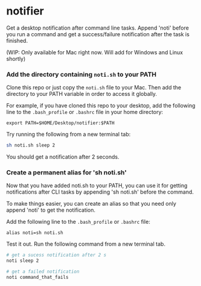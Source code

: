 # notifier

Get a desktop notification after command line tasks.
Append 'noti' before you run a command and get a success/failure notification after the task is finished.

(WIP: Only available for Mac right now. Will add for Windows and Linux 
shortly)

### Add the directory containing ```noti.sh``` to your PATH 
Clone this repo or just copy the ```noti.sh``` file to your Mac. Then add the directory to your PATH variable in order to access it globally.

For example, if you have cloned this repo to your desktop, add the following line to the ```.bash_profile``` or ```.bashrc``` file in your home directory:
```
export PATH=$HOME/Desktop/notifier:$PATH
```

Try running the following from a new terminal tab:
```bash
sh noti.sh sleep 2
```
You should get a notification after 2 seconds.

### Create a permanent alias for 'sh noti.sh'
Now that you have added noti.sh to your PATH, you can use it for getting notifications after CLI tasks by appending 'sh noti.sh' before the command. 

To make things easier, you can create an alias so that you need only append 'noti' to get the notification.

Add the following line to the ```.bash_profile``` or ```.bashrc``` file:
```
alias noti=sh noti.sh
```

Test it out. Run the following command from a new terminal tab.
```bash
# get a sucess notification after 2 s
noti sleep 2
```

```bash
# get a failed notification
noti command_that_fails